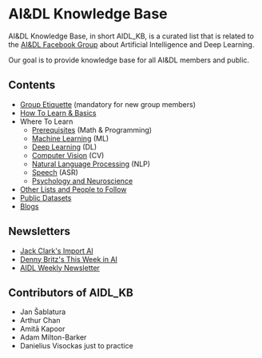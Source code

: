 # AI&DL Knowledge Base

AI&DL Knowledge Base, in short AIDL_KB, is a curated list that is related to the [AI&DL Facebook Group](https://www.facebook.com/groups/DeepNetGroup/) about Artificial Intelligence and Deep Learning.

Our goal is to provide knowledge base for all AI&DL members and public.

## Contents
* [Group Etiquette](FB.md) (mandatory for new group members)
* [How To Learn & Basics](BAS.md)
* Where To Learn
  * [Prerequisites](KB/PRE.md) (Math & Programming)
  * [Machine Learning](KB/ML.md) (ML)
  * [Deep Learning](KB/DL.md) (DL)
  * [Computer Vision](KB/CV.md) (CV)
  * [Natural Language Processing](KB/NLP.md) (NLP)
  * [Speech](KB/ASR.md) (ASR)
  * [Psychology and Neuroscience](KB/NEU.md)
* [Other Lists and People to Follow](KB/SCI.md)
* [Public Datasets](KB/DAT.md)
* [Blogs](KB/BLG.md)

<!--  * [Philosophy](KB/PHI.md) add, uncomment once not empty -->

<!---
**TODO: check if updated content and categorize**
* [A16Z AI playbook](http://aiplaybook.a16z.com/docs/reference/links)
* [Reddit's Machine Learning FAQ](https://www.reddit.com/r/MachineLearning/wiki/index)
-->

## Newsletters 
* [Jack Clark's Import AI](https://jack-clark.net/)
* [Denny Britz's This Week in AI](https://www.getrevue.co/profile/wildml)
* [AIDL Weekly Newsletter](http://aidl.io/)

## Contributors of AIDL_KB
* Jan Šablatura
* Arthur Chan
* Amitā Kapoor
* Adam Milton-Barker
* Danielius Visockas
just to practice